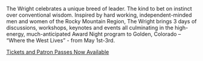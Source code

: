 The Wright celebrates a unique breed of leader. The kind to bet on instinct over conventional wisdom. Inspired by hard working, independent-minded men and women of the Rocky Mountain Region, The Wright brings 3 days of discussions, workshops, keynotes and events all culminating in the high-energy, much-anticipated Award Night program to Golden, Colorado – “Where the West Lives” - from May 1st-3rd.

<a href="#tickets" class="cta-button">Tickets and Patron Passes Now Available</a>

